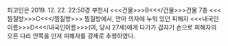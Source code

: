 피고인은 2019. 12. 22. 22:50경 부천시 <<<건물>>>B<<</건물>>>건물 7층 <<<찜질방>>>C<<</찜질방>>> 찜질방에서, 안마 의자에 누워 있던 피해자 <<<내국인이름>>>D<<</내국인이름>>>(여, 당시 27세)에게 다가가 갑자기 손으로 피해자의 오른 다리 안쪽을 만져 피해자를 강제로 추행하였다.
